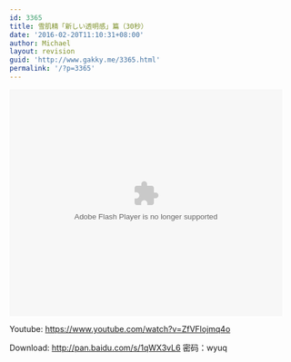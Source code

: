 ```yaml
---
id: 3365
title: 雪肌精「新しい透明感」篇（30秒）
date: '2016-02-20T11:10:31+08:00'
author: Michael
layout: revision
guid: 'http://www.gakky.me/3365.html'
permalink: '/?p=3365'
---
```


<embed height="400" src="http://www.tudou.com/v/wzUlqHxgw4E/&bid=05&rpid=51229674&resourceId=51229674_05_05_99/v.swf" type="application/x-shockwave-flash" width="480"></embed>

Youtube: <https://www.youtube.com/watch?v=ZfVFlojmq4o>

Download: <http://pan.baidu.com/s/1qWX3vL6> 密码：wyuq